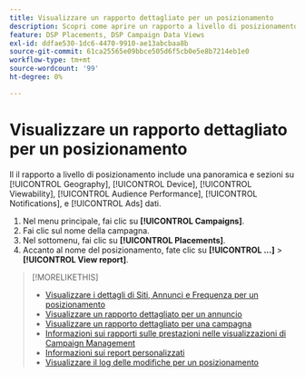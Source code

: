 ```yaml
---
title: Visualizzare un rapporto dettagliato per un posizionamento
description: Scopri come aprire un rapporto a livello di posizionamento con sezioni su [!UICONTROL Geography], [!UICONTROL Device], [!UICONTROL Viewability], [!UICONTROL Audience Performance], [!UICONTROL Notifications], e [!UICONTROL Ads] dati.
feature: DSP Placements, DSP Campaign Data Views
exl-id: ddfae530-1dc6-4470-9910-ae13abcbaa8b
source-git-commit: 61ca25565e09bbce505d6f5cb0e5e8b7214eb1e0
workflow-type: tm+mt
source-wordcount: '99'
ht-degree: 0%

---
```


# Visualizzare un rapporto dettagliato per un posizionamento

Il <!--legacy --> il rapporto a livello di posizionamento include una panoramica e sezioni su [!UICONTROL Geography], [!UICONTROL Device], [!UICONTROL Viewability], [!UICONTROL Audience Performance], [!UICONTROL Notifications], e [!UICONTROL Ads] dati.

1. Nel menu principale, fai clic su **[!UICONTROL Campaigns]**.
1. Fai clic sul nome della campagna.
1. Nel sottomenu, fai clic su **[!UICONTROL Placements]**.
1. Accanto al nome del posizionamento, fate clic su  **[!UICONTROL ...]** > **[!UICONTROL View report]**.

>[!MORELIKETHIS]
>
>* [Visualizzare i dettagli di Siti, Annunci e Frequenza per un posizionamento](/help/dsp/campaign-management/reports/placement-details-view.md)
>* [Visualizzare un rapporto dettagliato per un annuncio](/help/dsp/campaign-management/ads/ad-view-report.md)
>* [Visualizzare un rapporto dettagliato per una campagna](/help/dsp/campaign-management/campaigns/campaign-view-report.md)
>* [Informazioni sui rapporti sulle prestazioni nelle visualizzazioni di Campaign Management](/help/dsp/campaign-management/reports/campaign-reports-about.md)
>* [Informazioni sui report personalizzati](/help/dsp/reports/report-about.md)
>* [Visualizzare il log delle modifiche per un posizionamento](placement-change-log.md)
